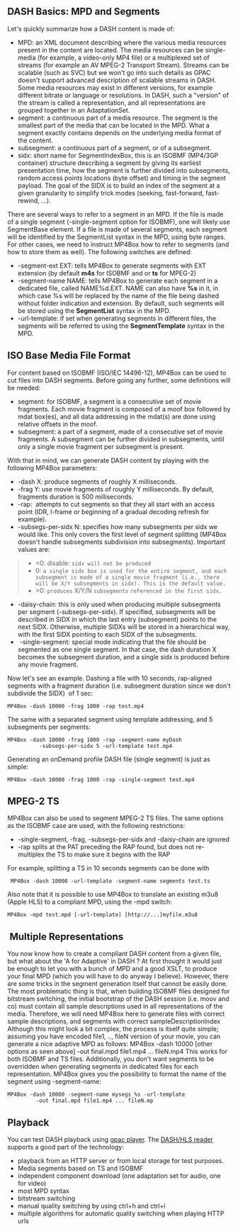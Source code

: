 ## DASH Basics: MPD and Segments

Let's quickly summarize how a DASH content is made of:

*   MPD: an XML document describing where the various media resources present in the content are located. The media resources can be single-media (for example, a video-only MP4 file) or a multiplexed set of streams (for example an AV MPEG-2 Transport Stream). Streams can be scalable (such as SVC) but we won't go into such details as GPAC doesn't support advanced description of scalable streams in DASH. Some media resources may exist in different versions, for example different bitrate or language or resolutions. In DASH, such a "version" of the stream is called a representation, and all representations are grouped together in an AdaptationSet.
*   segment: a continuous part of a media resource. The segment is the smallest part of the media that can be located in the MPD. What a segment exactly contains depends on the underlying media format of the content.
*   subsegment: a continuous part of a segment, or of a subsegment.
*   sidx: short name for SegmentIndexBox, this is an ISOBMF (MP4/3GP container) structure describing a segment by giving its earliest presentation time, how the segment is further divided into subsegments, random access points locations (byte offset) and timing in the segment payload. The goal of the SIDX is to build an index of the segment at a given granularity to simplify trick modes (seeking, fast-forward, fast-rewind, ...).

There are several ways to refer to a segment in an MPD. If the file is made of a single segment (-single-segment option for ISOBMF), one will likely use SegmentBase element. If a file is made of several segments, each segment will be identified by the SegmentList syntax in the MPD, using byte ranges. For other cases, we need to instruct MP4Box how to refer to segments (and how to store them as well). The following switches are defined:

*   \-segment-ext EXT: tells MP4Box to generate segments with EXT extension (by default **m4s** for ISOBMF and or **ts** for MPEG-2)
*   \-segment-name NAME: tells MP4Box to generate each segment in a dedicated file, called NAME%d.EXT. NAME can also have **%s** in it, in which case %s will be replaced by the name of the file being dashed without folder indication and extension. By default, such segments will be stored using the **SegmentList** syntax in the MPD.
*   \-url-template: if set when generating segments in different files, the segments will be referred to using the **SegmentTemplate** syntax in the MPD.

## ISO Base Media File Format

For content based on ISOBMF (ISO/IEC 14496-12), MP4Box can be used to cut files into DASH segments. Before going any further, some definitions will be needed:

*   segment: for ISOBMF, a segment is a consecutive set of movie fragments. Each movie fragment is composed of a moof box followed by mdat box(es), and all data addressing in the mdat(s) are done using relative offsets in the moof.
*   subsegment: a part of a segment, made of a consecutive set of movie fragments. A subsegment can be further divided in subsegments, until only a single movie fragment per subsegment is present.

With that in mind, we can generate DASH content by playing with the following MP4Box parameters:

*   \-dash X: produce segments of roughly X milliseconds.
*   \-frag Y: use movie fragments of roughly Y milliseconds. By default, fragments duration is 500 milliseconds.
*   \-rap:  attempts to cut segments so that they all start with an access point (IDR, I-frame or beginning of a gradual decoding refresh for example).
*   \-subsegs-per-sidx N: specifies how many subsegments per sidx we would like. This only covers the first level of segment splitting (MP4Box doesn't handle subsegments subdivision into subsegments). Important values are:

> *   <0: disable: `sidx will not be produced`
> *   0: `a single sidx box is used for the entire segment, and each subsegment is made of a single movie fragment (i.e., there will be X/Y subsegments in sidx). This is the default value.`
> *   \>0: `produces` X/Y/N `subsegments` `referenced in the first sidx.`

*   \-daisy-chain: this is only used when producing multiple subsegments per segment (-subsegs-per-sidx). If specified, subsegments will be described in SIDX in which the last entry (subsegment) points to the next SIDX. Otherwise, multiple SIDXs will be stored in a hierarchical way, with the first SIDX pointing to each SIDX of the subsegments.
*    -single-segment: special mode indicating that the file should be segmented as one single segment. In that case, the dash duration X becomes the subsegment duration, and a single sidx is produced before any movie fragment.

Now let's see an example. Dashing a file with 10 seconds, rap-aligned segments with a fragment duration (i.e. subsegment duration since we don't subdivide the SIDX)  of 1 sec:

```
MP4Box -dash 10000 -frag 1000 -rap test.mp4
```

The same with a separated segment using template addressing, and 5 subsegments per segments:

```
MP4Box -dash 10000 -frag 1000 -rap -segment-name myDash
          -subsegs-per-sidx 5 -url-template test.mp4
```

Generating an onDemand profile DASH file (single segment) is just as simple:

```
MP4Box -dash 10000 -frag 1000 -rap -single-segment test.mp4
```

## MPEG-2 TS

MP4Box can also be used to segment MPEG-2 TS files. The same options as the ISOBMF case are used, with the following restrictions:

*   \-single-segment, -frag, -subsegs-per-sidx and -daisy-chain are ignored
*   \-rap splits at the PAT preceding the RAP found, but does not re-multiplex the TS to make sure it begins with the RAP

For example, splitting a TS in 10 seconds segments can be done with

```
 MP4Box -dash 10000 -url-template -segment-name segments test.ts
```

Also note that it is possible to use MP4Box to translate an existing m3u8 (Apple HLS) to a compliant MPD, using the -mpd switch:

```
MP4Box -mpd test.mpd [-url-template] [http://...]myfile.m3u8
```

##  Multiple Representations

You now know how to create a compliant DASH content from a given file, but what about the 'A for Adaptive' in DASH ? At first thought it would just be enough to let you with a bunch of MPD and a good XSLT, to produce your final MPD (which you will have to do anyway I believe). However, there are some tricks in the segment generation itself that cannot be easily done. The most problematic thing is that, when building ISOBMF files designed for bitstream switching, the initial bootstrap of the DASH session (i.e. moov and co) must contain all sample descriptions used in all representations of the media. Therefore, we will need MP4Box here to generate files with correct sample descriptions, and segments with correct sampleDescriptionIndex Although this might look a bit complex, the process is itself quite simple; assuming you have encoded file1, .., fileN version of your movie, you can generate a nice adaptive MPD as follows: MP4Box -dash 10000 \[other options as seen above\] -out final.mpd file1.mp4 ... fileN.mp4 This works for both ISOBMF and TS files. Additionally, you don't want segments to be overridden when generating segments in dedicated files for each representation. MP4Box gives you the possibility to format the name of the segment using -segment-name:

```
MP4Box -dash 10000 -segment-name mysegs_%s -url-template
         -out final.mpd file1.mp4 ... fileN.mp
```

## Playback

You can test DASH playback using [gpac player](player). The [DASH/HLS reader](dashin) supports a good part of the technology:

*   playback from an HTTP server or from local storage for test purposes.
*   Media segments based on TS and ISOBMF
*   independent component download (one adaptation set for audio, one for video)
*   most MPD syntax
*   bitstream switching
*   manual quality switching by using ctrl+h and ctrl+l
*   multiple algorithms for automatic quality switching when playing HTTP urls

